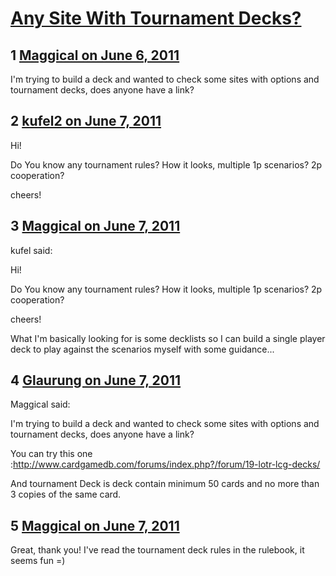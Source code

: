 # [Any Site With Tournament Decks?](https://community.fantasyflightgames.com/topic/47964-any-site-with-tournament-decks/)

## 1 [Maggical on June 6, 2011](https://community.fantasyflightgames.com/topic/47964-any-site-with-tournament-decks/?do=findComment&comment=481105)

I'm trying to build a deck and wanted to check some sites with options and tournament decks, does anyone have a link?

## 2 [kufel2 on June 7, 2011](https://community.fantasyflightgames.com/topic/47964-any-site-with-tournament-decks/?do=findComment&comment=481511)

Hi!

Do You know any tournament rules? How it looks, multiple 1p scenarios? 2p cooperation?

cheers!

## 3 [Maggical on June 7, 2011](https://community.fantasyflightgames.com/topic/47964-any-site-with-tournament-decks/?do=findComment&comment=481640)

kufel said:

Hi!

Do You know any tournament rules? How it looks, multiple 1p scenarios? 2p cooperation?

cheers!



What I'm basically looking for is some decklists so I can build a single player deck to play against the scenarios myself with some guidance...

## 4 [Glaurung on June 7, 2011](https://community.fantasyflightgames.com/topic/47964-any-site-with-tournament-decks/?do=findComment&comment=481663)

Maggical said:

I'm trying to build a deck and wanted to check some sites with options and tournament decks, does anyone have a link?



You can try this one :http://www.cardgamedb.com/forums/index.php?/forum/19-lotr-lcg-decks/

And tournament Deck is deck contain minimum 50 cards and no more than 3 copies of the same card.

## 5 [Maggical on June 7, 2011](https://community.fantasyflightgames.com/topic/47964-any-site-with-tournament-decks/?do=findComment&comment=481684)

Great, thank you! I've read the tournament deck rules in the rulebook, it seems fun =)


